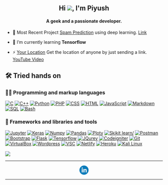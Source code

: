 <h2 align="center">Hi <img src="https://media.giphy.com/media/hvRJCLFzcasrR4ia7z/giphy.gif" width="28">, I'm Piyush</h2>
<h4 align="center">A geek and a passionate developer.</h4>

- 🔭 Most Recent Project [Spam Prediction](https://github.com/Berengarius13/Spam-prediction) using deep learning. [Link](https://spam-predictionn.herokuapp.com)

- 🌱 I’m currently learning **Tensorflow**

- ⚡ [Your Location](https://github.com/Berengarius13/L-Getloc_CI) Get the location of anyone by just sending a link. [YouTube Video](https://www.youtube.com/watch?v=DcCajs-7sKQ) 

  

## 🛠️ Tried hands on



### 👨‍💻 Programming and markup languages

<p>
    <a href=""><img alt="C" src="https://custom-icon-badges.herokuapp.com/badge/C-03599C.svg?logo=c-in-hexagon&logoColor=white" height="24"></a>
    <a href=""><img alt="C++" src="https://custom-icon-badges.herokuapp.com/badge/C++-9C033A.svg?logo=cpp2&logoColor=white" height="24"></a>
    <a href=""><img alt="Python" src="https://img.shields.io/badge/Python-14354C.svg?logo=python&logoColor=white" height="24"></a>
    <a href=""><img alt="PHP" src="https://img.shields.io/badge/PHP-777BB4?style=for-the-badge&logo=php&logoColor=white" height="24"></a>
    <a href=""><img alt="CSS" src="https://img.shields.io/badge/CSS-1572B6.svg?logo=css3&logoColor=white" height="24"></a>
    <a href=""><img alt="HTML" src="https://img.shields.io/badge/HTML-E34F26.svg?logo=html5&logoColor=white" height="24"></a>
    <a href=""><img alt="JavaScript" src="https://img.shields.io/badge/JavaScript-F7DF1E.svg?logo=javascript&logoColor=black" height="24"></a>
    <a href=""><img alt="Markdown" src="https://img.shields.io/badge/Markdown-000000.svg?logo=markdown&logoColor=white" height="24"></a>
    <a href=""><img alt="SQL" src="https://custom-icon-badges.herokuapp.com/badge/SQL-025E8C.svg?logo=database&logoColor=white" height="24"></a>
    <a href=""><img alt="Bash" src="https://img.shields.io/badge/Bash-121011.svg?logo=gnu-bash&logoColor=white" height="24"></a>
</p>



### 🧰 Frameworks and libraries and tools

<p>
    <a href="#"><img alt="Jupyter" src="https://img.shields.io/badge/jupyter-%23FA0F00.svg?style=for-the-badge&logo=jupyter&logoColor=white" height="24"></a>
    <a href="#"><img alt="Keras" src="https://img.shields.io/badge/Keras-%23D00000.svg?style=for-the-badge&logo=Keras&logoColor=white" height="24"></a>
    <a href="#"><img alt="Numpy" src="https://img.shields.io/badge/numpy-%23013243.svg?style=for-the-badge&logo=numpy&logoColor=white" height="24"></a>
    <a href="#"><img alt="Pandas" src="https://img.shields.io/badge/pandas-%23150458.svg?style=for-the-badge&logo=pandas&logoColor=white" height="24"></a>
    <a href="#"><img alt="Ploty" src="https://img.shields.io/badge/Plotly-%233F4F75.svg?style=for-the-badge&logo=plotly&logoColor=white" height="24"></a>
    <a href="#"><img alt="Skikit learn/" src="https://img.shields.io/badge/scikit--learn-%23F7931E.svg?style=for-the-badge&logo=scikit-learn&logoColor=white" height="24"></a>
    <a href="#"><img alt="Postman" src="https://img.shields.io/badge/Postman-FF6C37?style=for-the-badge&logo=postman&logoColor=white" height="24"></a>
    <a href="#"><img alt="Bootstrap" src="https://img.shields.io/badge/Bootstrap-7952B3.svg?logo=bootstrap&logoColor=white" height="24"></a>
    <a href="#"><img alt="Flask" src="https://img.shields.io/badge/flask-%23000.svg?style=for-the-badge&logo=flask&logoColor=white" height="24"></a>
    <a href="#"><img alt="Tensorflow" src="https://img.shields.io/badge/TensorFlow-FF6F00?style=for-the-badge&logo=tensorflow&logoColor=white" height="24"></a>
    <a href="#"><img alt="JQurey" src="https://img.shields.io/badge/jQuery-0769AD?style=for-the-badge&logo=jquery&logoColor=white" height="24"></a>
    <a href="#"><img alt="Codeigniter" src="https://img.shields.io/badge/CodeIgniter-%23EF4223.svg?style=for-the-badge&logo=codeIgniter&logoColor=white" height="24"></a>
    <a href="#"><img alt="Git" src="https://img.shields.io/badge/GIT-E44C30?style=for-the-badge&logo=git&logoColor=white" height="24"></a>
    <a href="#"><img alt="VirtualBox" src="https://img.shields.io/badge/VirtualBox-02569B.svg?logo=virtualbox&logoColor=white" height="24"></a>
    <a href="#"><img alt="Wordpress" src="https://img.shields.io/badge/Wordpress-21759B?logo=wordpress&logoColor=white" height="24"></a>
    <a href="#"><img alt="VSC" src="https://img.shields.io/badge/Visual_Studio_Code-0078D4?style=for-the-badge&logo=visual%20studio%20code&logoColor=white" height="24"></a>
    <a href="#"><img alt="Netlify" src="https://img.shields.io/badge/Netlify-00C7B7?style=for-the-badge&logo=netlify&logoColor=white" height="24"></a>
    <a href="#"><img alt="Heroku" src="https://img.shields.io/badge/Heroku-430098?style=for-the-badge&logo=heroku&logoColor=white" height="24"></a>
    <a href="#"><img alt="Kali Linux" src="https://img.shields.io/badge/Kali_Linux-557C94?style=for-the-badge&logo=kali-linux&logoColor=white" height="24"></a>
</p>


<img align="center" src="https://github-readme-stats.vercel.app/api/top-langs/?username=Berengarius13&langs_count=8&layout=compact&theme=react&hide_border=true&bg_color=1F222E&title_color=F85D7F&icon_color=F8D866&hide=C" />



<hr/>

<p align="center">
    <a href="https://www.linkedin.com/in/piyush31/" target="blank"><img align="center" src="https://raw.githubusercontent.com/Berengarius13/Berengarius13/main/assets/linkedin.svg" alt="piyush.blank" height="30" width="30" /></a>
</p>
<hr/>
